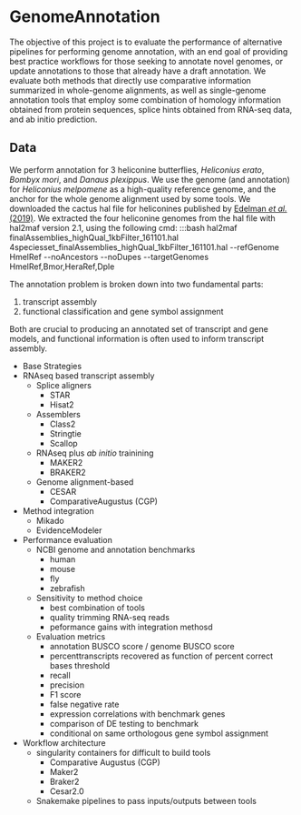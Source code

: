# GenomeAnnotation
The objective of this project is to evaluate the performance of alternative pipelines for performing genome annotation, with an end goal of providing best practice workflows for those seeking to annotate novel genomes, or update annotations to those that already have a draft annotation. We evaluate both methods that directly use comparative information summarized in whole-genome alignments, as well as single-genome annotation tools that employ some combination of homology information obtained from protein sequences, splice hints obtained from RNA-seq data, and ab initio prediction.  

## Data
We perform annotation for 3 heliconine butterflies, *Heliconius erato*, *Bombyx mori*, and *Danaus plexippus*. We use the genome (and annotation) for *Heliconius melpomene* as a high-quality reference genome, and the anchor for the whole genome alignment used by some tools. We downloaded the cactus hal file for heliconines published by [Edelman *et al.* (2019)](https://science.sciencemag.org/content/366/6465/594). We extracted the four heliconine genomes from the hal file with hal2maf version 2.1, using the following cmd:
    :::bash
    hal2maf finalAssemblies_highQual_1kbFilter_161101.hal 4speciesset_finalAssemblies_highQual_1kbFilter_161101.hal --refGenome HmelRef --noAncestors --noDupes --targetGenomes HmelRef,Bmor,HeraRef,Dple 


The annotation problem is broken down into two fundamental parts: 
1. transcript assembly
2. functional classification and gene symbol assignment

Both are crucial to producing an annotated set of transcript and gene models, and functional information is often used to inform transcript assembly.

- Base Strategies
- RNAseq based transcript assembly
  - Splice aligners
    - STAR
    - Hisat2
  - Assemblers
    - Class2
    - Stringtie
    - Scallop
  - RNAseq plus *ab initio* trainining
    - MAKER2
    - BRAKER2
  - Genome alignment-based
      - CESAR
      - ComparativeAugustus (CGP)
- Method integration
  - Mikado
  - EvidenceModeler
- Performance evaluation
  - NCBI genome and annotation benchmarks
    - human
    - mouse
    - fly
    - zebrafish
  - Sensitivity to method choice
    - best combination of tools
    - quality trimming RNA-seq reads
    - peformance gains with integration methosd 
  - Evaluation metrics
    - annotation BUSCO score / genome BUSCO score
    - percenttranscripts recovered as function of percent correct bases threshold
    - recall
    - precision
    - F1 score
    - false negative rate
    - expression correlations with benchmark genes
    - comparison of DE testing to benchmark
    - conditional on same orthologous gene symbol assignment
- Workflow architecture
  - singularity containers for difficult to build tools
    - Comparative Augustus (CGP)
    - Maker2
    - Braker2
    - Cesar2.0
  - Snakemake pipelines to pass inputs/outputs between tools
